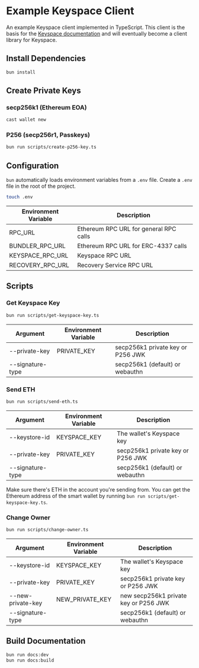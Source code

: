 # Example Keyspace Client

An example Keyspace client implemented in TypeScript. This client is the basis for the [Keyspace documentation](https://docs.key.space/) and will eventually become a client library for Keyspace.

## Install Dependencies
```bash
bun install
```

## Create Private Keys

### secp256k1 (Ethereum EOA)

```bash
cast wallet new
```

### P256 (secp256r1, Passkeys)

```bash
bun run scripts/create-p256-key.ts
```

## Configuration

`bun` automatically loads environment variables from a `.env` file. Create a `.env` file in the root of the project.

```bash
touch .env
```

| Environment Variable | Description |
| --- | --- |
| RPC_URL | Ethereum RPC URL for general RPC calls |
| BUNDLER_RPC_URL | Ethereum RPC URL for ERC-4337 calls |
| KEYSPACE_RPC_URL | Keyspace RPC URL |
| RECOVERY_RPC_URL | Recovery Service RPC URL |

## Scripts

### Get Keyspace Key
```bash
bun run scripts/get-keyspace-key.ts
```

| Argument | Environment Variable | Description |
| --- | --- | --- |
| --private-key | PRIVATE_KEY | secp256k1 private key or P256 JWK |
| --signature-type | | secp256k1 (default) or webauthn |

### Send ETH
```bash
bun run scripts/send-eth.ts
```

| Argument | Environment Variable | Description |
| --- | --- | --- |
| --keystore-id | KEYSPACE_KEY | The wallet's Keyspace key |
| --private-key | PRIVATE_KEY | secp256k1 private key or P256 JWK |
| --signature-type | | secp256k1 (default) or webauthn |

Make sure there's ETH in the account you're sending from. You can get the Ethereum address of the smart wallet by running `bun run scripts/get-keyspace-key.ts`.


### Change Owner
```bash
bun run scripts/change-owner.ts
```

| Argument | Environment Variable | Description |
| --- | --- | --- |
| --keystore-id | KEYSPACE_KEY | The wallet's Keyspace key |
| --private-key | PRIVATE_KEY | secp256k1 private key or P256 JWK |
| --new-private-key | NEW_PRIVATE_KEY | new secp256k1 private key or P256 JWK |
| --signature-type | | secp256k1 (default) or webauthn |

## Build Documentation

```bash
bun run docs:dev
bun run docs:build
```
